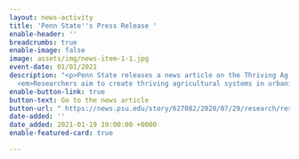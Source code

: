 ```yaml
---
layout: news-activity
title: 'Penn State''s Press Release '
enable-header: ''
breadcrumbs: true
enable-image: false
image: assets/img/news-item-1-1.jpg
event-date: 01/01/2021
description: "<p>Penn State releases a news article on the Thriving Ag project titled,
  <em>Researchers aim to create thriving agricultural systems in urbanizing landscapes</em>.</p>"
enable-button-link: true
button-text: Go to the news article
button-url: " https://news.psu.edu/story/627082/2020/07/29/research/researchers-aim-create-thriving-agricultural-systems-urbanizing"
date-added: ''
date_added: 2021-01-19 19:00:00 +0000
enable-featured-card: true

---
```

